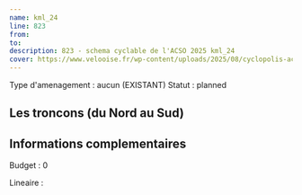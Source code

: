 ```yaml
---
name: kml_24 
line: 823
from: 
to:  
description: 823 - schema cyclable de l'ACSO 2025 kml_24 
cover: https://www.velooise.fr/wp-content/uploads/2025/08/cyclopolis-acso-823.jpg
---
```

Type d'amenagement : aucun (EXISTANT)
Statut : planned
## Les troncons (du Nord au Sud)

## Informations complementaires

Budget  : 0 

Lineaire :

